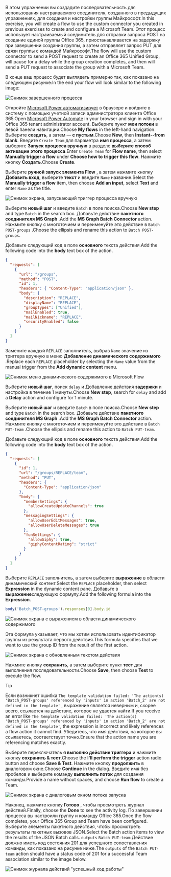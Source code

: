<!-- markdownlint-disable MD002 MD041 -->

<span data-ttu-id="71770-101">В этом упражнении вы создадите последовательность для использования настраиваемого соединителя, созданного в предыдущих упражнениях, для создания и настройки группы Майкрософт.</span><span class="sxs-lookup"><span data-stu-id="71770-101">In this exercise, you will create a flow to use the custom connector you created in previous exercises to create and configure a Microsoft Team.</span></span> <span data-ttu-id="71770-102">Этот процесс использует настраиваемый соединитель для отправки запроса POST на создание единой группы Office 365, приостанавливается на задержку при завершении создания группы, а затем отправляет запрос PUT для связи группы с командой Майкрософт.</span><span class="sxs-lookup"><span data-stu-id="71770-102">The flow will use the custom connector to send a POST request to create an Office 365 Unified Group, will pause for a delay while the group creation completes, and then will send a PUT request to associate the group with a Microsoft Team.</span></span>

<span data-ttu-id="71770-103">В конце ваш процесс будет выглядеть примерно так, как показано на следующем рисунке:</span><span class="sxs-lookup"><span data-stu-id="71770-103">In the end your flow will look similar to the following image:</span></span>

![Снимок завершенного процесса](./images/completed-flow.png)

<span data-ttu-id="71770-105">Откройте [Microsoft Power автоматизирует](https://flow.microsoft.com) в браузере и войдите в систему с помощью учетной записи администратора клиента Office 365.</span><span class="sxs-lookup"><span data-stu-id="71770-105">Open [Microsoft Power Automate](https://flow.microsoft.com) in your browser and sign in with your Office 365 tenant administrator account.</span></span> <span data-ttu-id="71770-106">Выберите пункт **мои потоки** в левой панели навигации.</span><span class="sxs-lookup"><span data-stu-id="71770-106">Choose **My flows** in the left-hand navigation.</span></span> <span data-ttu-id="71770-107">Выберите **создать**, а затем — **с пустым**.</span><span class="sxs-lookup"><span data-stu-id="71770-107">Choose **New**, then **Instant--from blank**.</span></span> <span data-ttu-id="71770-108">Введите `Create Team` для параметра **имя процесса**, а затем выберите **Запуск процесса вручную** в разделе **выберите способ активации этого процесса**.</span><span class="sxs-lookup"><span data-stu-id="71770-108">Enter `Create Team` for **Flow name**, then select **Manually trigger a flow** under **Choose how to trigger this flow**.</span></span> <span data-ttu-id="71770-109">Нажмите кнопку **Создать**.</span><span class="sxs-lookup"><span data-stu-id="71770-109">Choose **Create**.</span></span>

<span data-ttu-id="71770-110">Выберите **ручной запуск элемента Flow** , а затем нажмите кнопку **Добавить вход**, выберите **текст** и введите `Name` название.</span><span class="sxs-lookup"><span data-stu-id="71770-110">Select the **Manually trigger a flow** item, then choose **Add an input**, select **Text** and enter `Name` as the title.</span></span>

![Снимок экрана, запускающий триггер процесса вручную](./images/manually-trigger.png)

<span data-ttu-id="71770-112">Выберите **новый шаг** и введите `Batch` в поле поиска.</span><span class="sxs-lookup"><span data-stu-id="71770-112">Choose **New step** and type `Batch` in the search box.</span></span> <span data-ttu-id="71770-113">Добавьте действие **пакетного соединителя MS Graph** .</span><span class="sxs-lookup"><span data-stu-id="71770-113">Add the **MS Graph Batch Connector** action.</span></span> <span data-ttu-id="71770-114">Нажмите кнопку с многоточием и переименуйте это действие в `Batch POST-groups` .</span><span class="sxs-lookup"><span data-stu-id="71770-114">Choose the ellipsis and rename this action to `Batch POST-groups`.</span></span>

<span data-ttu-id="71770-115">Добавьте следующий код в поле **основного** текста действия.</span><span class="sxs-lookup"><span data-stu-id="71770-115">Add the following code into the **body** text box of the action.</span></span>

```json
{
  "requests": [
    {
      "url": "/groups",
      "method": "POST",
      "id": 1,
      "headers": { "Content-Type": "application/json" },
      "body": {
        "description": "REPLACE",
        "displayName": "REPLACE",
        "groupTypes": ["Unified"],
        "mailEnabled": true,
        "mailNickname": "REPLACE",
        "securityEnabled": false
      }
    }
  ]
}
```

<span data-ttu-id="71770-116">Замените каждый `REPLACE` заполнитель, выбрав `Name` значение из триггера вручную в меню **Добавление динамического содержимого** .</span><span class="sxs-lookup"><span data-stu-id="71770-116">Replace each `REPLACE` placeholder by selecting the `Name` value from the manual trigger from the **Add dynamic content** menu.</span></span>

![Снимок меню динамического содержимого в Microsoft Flow](./images/dynamic-content.png)

<span data-ttu-id="71770-118">Выберите **новый шаг**, поиск `delay` и Добавление действия **задержки** и настройка в течение 1 минуты.</span><span class="sxs-lookup"><span data-stu-id="71770-118">Choose **New step**, search for `delay` and add a **Delay** action and configure for 1 minute.</span></span>

<span data-ttu-id="71770-119">Выберите **новый шаг** и введите `Batch` в поле поиска.</span><span class="sxs-lookup"><span data-stu-id="71770-119">Choose **New step** and type `Batch` in the search box.</span></span> <span data-ttu-id="71770-120">Добавьте действие **пакетного соединителя MS Graph** .</span><span class="sxs-lookup"><span data-stu-id="71770-120">Add the **MS Graph Batch Connector** action.</span></span> <span data-ttu-id="71770-121">Нажмите кнопку с многоточием и переименуйте это действие в `Batch PUT-team` .</span><span class="sxs-lookup"><span data-stu-id="71770-121">Choose the ellipsis and rename this action to `Batch PUT-team`.</span></span>

<span data-ttu-id="71770-122">Добавьте следующий код в поле **основного** текста действия.</span><span class="sxs-lookup"><span data-stu-id="71770-122">Add the following code into the **body** text box of the action.</span></span>

```json
{
  "requests": [
    {
      "id": 1,
      "url": "/groups/REPLACE/team",
      "method": "PUT",
      "headers": {
        "Content-Type": "application/json"
      },
      "body": {
        "memberSettings": {
          "allowCreateUpdateChannels": true
        },
        "messagingSettings": {
          "allowUserEditMessages": true,
          "allowUserDeleteMessages": true
        },
        "funSettings": {
          "allowGiphy": true,
          "giphyContentRating": "strict"
        }
      }
    }
  ]
}
```

<span data-ttu-id="71770-123">Выберите `REPLACE` заполнитель, а затем выберите **выражение** в области динамический контент.</span><span class="sxs-lookup"><span data-stu-id="71770-123">Select the `REPLACE` placeholder, then select **Expression** in the dynamic content pane.</span></span> <span data-ttu-id="71770-124">Добавьте в **выражение**следующую формулу.</span><span class="sxs-lookup"><span data-stu-id="71770-124">Add the following formula into the **Expression**.</span></span>

```js
body('Batch_POST-groups').responses[0].body.id
```

![Снимок экрана с выражением в области динамического содержимого](./images/flow-formula.png)

<span data-ttu-id="71770-126">Эта формула указывает, что мы хотим использовать идентификатор группы из результата первого действия.</span><span class="sxs-lookup"><span data-stu-id="71770-126">This formula specifies that we want to use the group ID from the result of the first action.</span></span>

![Снимок экрана с обновленным текстом действия](./images/updated-body.png)

<span data-ttu-id="71770-128">Нажмите кнопку **сохранить**, а затем выберите пункт **тест** для выполнения последовательности.</span><span class="sxs-lookup"><span data-stu-id="71770-128">Choose **Save**, then choose **Test** to execute the flow.</span></span>

> [!TIP]
> <span data-ttu-id="71770-129">Если возникнет ошибка `The template validation failed: 'The action(s) 'Batch_POST-groups' referenced by 'inputs' in action 'Batch_2' are not defined in the template'` , выражение является неверным и, скорее всего, ссылается на действие, которое не удается найти.</span><span class="sxs-lookup"><span data-stu-id="71770-129">If you receive an error like `The template validation failed: 'The action(s) 'Batch_POST-groups' referenced by 'inputs' in action 'Batch_2' are not defined in the template'`, the expression is incorrect and likely references a flow action it cannot find.</span></span> <span data-ttu-id="71770-130">Убедитесь, что имя действия, на которое вы ссылаетесь, соответствует точно.</span><span class="sxs-lookup"><span data-stu-id="71770-130">Ensure that the action name you are referencing matches exactly.</span></span>

<span data-ttu-id="71770-131">Выберите переключатель **я выполню действие триггера** и нажмите кнопку **сохранить & тест**.</span><span class="sxs-lookup"><span data-stu-id="71770-131">Choose the **I'll perform the trigger** action radio button and choose **Save & Test**.</span></span> <span data-ttu-id="71770-132">Нажмите кнопку **продолжить** в диалоговом окне.</span><span class="sxs-lookup"><span data-stu-id="71770-132">Choose **Continue** in the dialog.</span></span> <span data-ttu-id="71770-133">Введите имя без пробелов и выберите команду **выполнить поток** для создания команды.</span><span class="sxs-lookup"><span data-stu-id="71770-133">Provide a name without spaces, and choose **Run flow** to create a Team.</span></span>

![Снимок экрана с диалоговым окном потока запуска](./images/run-flow.png)

<span data-ttu-id="71770-135">Наконец, нажмите кнопку **Готово** , чтобы просмотреть журнал действий.</span><span class="sxs-lookup"><span data-stu-id="71770-135">Finally, choose the **Done** to see the activity log.</span></span> <span data-ttu-id="71770-136">По завершении процесса вы настроили группу и команду Office 365.</span><span class="sxs-lookup"><span data-stu-id="71770-136">Once the flow completes, your Office 365 Group and Team have been configured.</span></span> <span data-ttu-id="71770-137">Выберите элементы пакетного действия, чтобы просмотреть результаты пакетных вызовов JSON.</span><span class="sxs-lookup"><span data-stu-id="71770-137">Select the Batch action items to view the results of the JSON Batch calls.</span></span> <span data-ttu-id="71770-138">`outputs` `Batch PUT-team` Действие должно иметь код состояния 201 для успешного сопоставления команды, как показано на рисунке ниже.</span><span class="sxs-lookup"><span data-stu-id="71770-138">The `outputs` of the `Batch PUT-team` action should have a status code of 201 for a successful Team association similar to the image below.</span></span>

![Снимок журнала действий "успешный ход работы"](./images/success.png)
